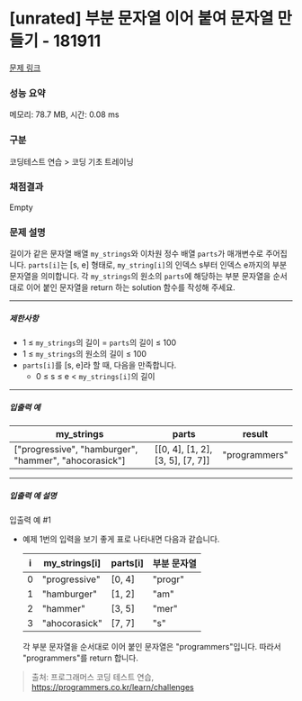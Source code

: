 # [unrated] 부분 문자열 이어 붙여 문자열 만들기 - 181911 

[문제 링크](https://school.programmers.co.kr/learn/courses/30/lessons/181911) 

### 성능 요약

메모리: 78.7 MB, 시간: 0.08 ms

### 구분

코딩테스트 연습 > 코딩 기초 트레이닝

### 채점결과

Empty

### 문제 설명

<p>길이가 같은 문자열 배열 <code>my_strings</code>와 이차원 정수 배열 <code>parts</code>가 매개변수로 주어집니다. <code>parts[i]</code>는 [s, e] 형태로, <code>my_string[i]</code>의 인덱스 s부터 인덱스 e까지의 부분 문자열을 의미합니다. 각 <code>my_strings</code>의 원소의 <code>parts</code>에 해당하는 부분 문자열을 순서대로 이어 붙인 문자열을 return 하는 solution 함수를 작성해 주세요.</p>

<hr>

<h5>제한사항</h5>

<ul>
<li>1 ≤ <code>my_strings</code>의 길이 = <code>parts</code>의 길이 ≤ 100</li>
<li>1 ≤ <code>my_strings</code>의 원소의 길이 ≤ 100</li>
<li><code>parts[i]</code>를 [s, e]라 할 때, 다음을 만족합니다.

<ul>
<li>0 ≤ s ≤ e &lt; <code>my_strings[i]</code>의 길이</li>
</ul></li>
</ul>

<hr>

<h5>입출력 예</h5>
<table class="table">
        <thead><tr>
<th>my_strings</th>
<th>parts</th>
<th>result</th>
</tr>
</thead>
        <tbody><tr>
<td>["progressive", "hamburger", "hammer", "ahocorasick"]</td>
<td>[[0, 4], [1, 2], [3, 5], [7, 7]]</td>
<td>"programmers"</td>
</tr>
</tbody>
      </table>
<hr>

<h5>입출력 예 설명</h5>

<p>입출력 예 #1</p>

<ul>
<li><p>예제 1번의 입력을 보기 좋게 표로 나타내면 다음과 같습니다.</p>
<table class="table">
        <thead><tr>
<th>i</th>
<th>my_strings[i]</th>
<th>parts[i]</th>
<th>부분 문자열</th>
</tr>
</thead>
        <tbody><tr>
<td>0</td>
<td>"progressive"</td>
<td>[0, 4]</td>
<td>"progr"</td>
</tr>
<tr>
<td>1</td>
<td>"hamburger"</td>
<td>[1, 2]</td>
<td>"am"</td>
</tr>
<tr>
<td>2</td>
<td>"hammer"</td>
<td>[3, 5]</td>
<td>"mer"</td>
</tr>
<tr>
<td>3</td>
<td>"ahocorasick"</td>
<td>[7, 7]</td>
<td>"s"</td>
</tr>
</tbody>
      </table>
<p>각 부분 문자열을 순서대로 이어 붙인 문자열은 "programmers"입니다. 따라서 "programmers"를 return 합니다.</p></li>
</ul>


> 출처: 프로그래머스 코딩 테스트 연습, https://programmers.co.kr/learn/challenges